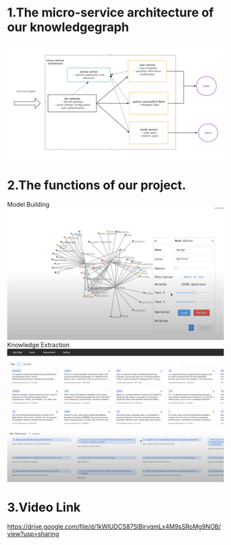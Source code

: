 # 1.The micro-service architecture of our knowledgegraph
![image](Pics/Micro-Service.png)

# 2.The functions of our project.
Model Building
![image](Pics/Model.png)
Knowledge Extraction
![image](Pics/HomePage.png)

# 3.Video Link
https://drive.google.com/file/d/1kWlUDCS87SlBirvqmLx4M9sSRoMg9NOB/view?usp=sharing
